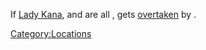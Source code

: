 If [Lady Kana](Lady_Kana.md "wikilink"), [](Lord_Nagata.md) and [](Emperor_Tengu.md) are all [](World_States.md), [](Port_North.md) gets
[overtaken](Town_Overrides.md "wikilink") by [](03%20-%20Projects%20&%20Wikis/Kenshi/Kenshi%20Wiki/Kenshi%20Wiki%20Template/Empire_Peasants.md).

[Category:Locations](Category:Locations "wikilink")